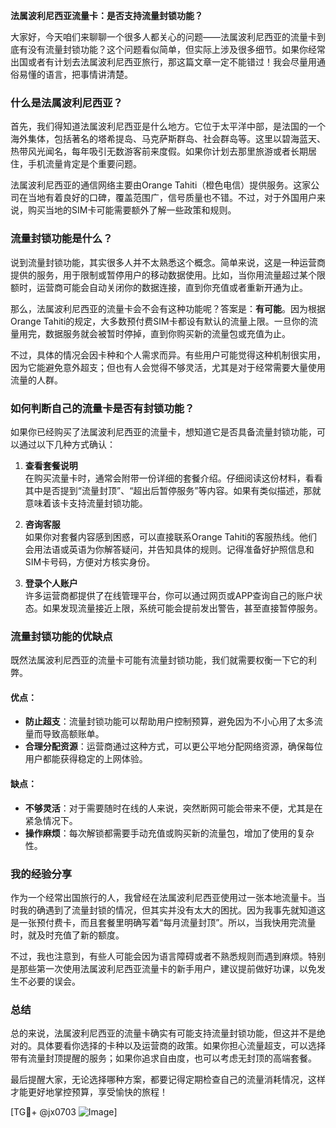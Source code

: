 **法属波利尼西亚流量卡：是否支持流量封锁功能？**

大家好，今天咱们来聊聊一个很多人都关心的问题——法属波利尼西亚的流量卡到底有没有流量封锁功能？这个问题看似简单，但实际上涉及很多细节。如果你经常出国或者有计划去法属波利尼西亚旅行，那这篇文章一定不能错过！我会尽量用通俗易懂的语言，把事情讲清楚。

### 什么是法属波利尼西亚？

首先，我们得知道法属波利尼西亚是什么地方。它位于太平洋中部，是法国的一个海外集体，包括著名的塔希提岛、马克萨斯群岛、社会群岛等。这里以碧海蓝天、热带风光闻名，每年吸引无数游客前来度假。如果你计划去那里旅游或者长期居住，手机流量肯定是个重要问题。

法属波利尼西亚的通信网络主要由Orange Tahiti（橙色电信）提供服务。这家公司在当地有着良好的口碑，覆盖范围广，信号质量也不错。不过，对于外国用户来说，购买当地的SIM卡可能需要额外了解一些政策和规则。

### 流量封锁功能是什么？

说到流量封锁功能，其实很多人并不太熟悉这个概念。简单来说，这是一种运营商提供的服务，用于限制或暂停用户的移动数据使用。比如，当你用流量超过某个限额时，运营商可能会自动关闭你的数据连接，直到你充值或者重新开通为止。

那么，法属波利尼西亚的流量卡会不会有这种功能呢？答案是：**有可能**。因为根据Orange Tahiti的规定，大多数预付费SIM卡都设有默认的流量上限。一旦你的流量用完，数据服务就会被暂时停掉，直到你购买新的流量包或充值为止。

不过，具体的情况会因卡种和个人需求而异。有些用户可能觉得这种机制很实用，因为它能避免意外超支；但也有人会觉得不够灵活，尤其是对于经常需要大量使用流量的人群。

### 如何判断自己的流量卡是否有封锁功能？

如果你已经购买了法属波利尼西亚的流量卡，想知道它是否具备流量封锁功能，可以通过以下几种方式确认：

1. **查看套餐说明**  
   在购买流量卡时，通常会附带一份详细的套餐介绍。仔细阅读这份材料，看看其中是否提到“流量封顶”、“超出后暂停服务”等内容。如果有类似描述，那就意味着该卡支持流量封锁功能。

2. **咨询客服**  
   如果你对套餐内容感到困惑，可以直接联系Orange Tahiti的客服热线。他们会用法语或英语为你解答疑问，并告知具体的规则。记得准备好护照信息和SIM卡号码，方便对方核实身份。

3. **登录个人账户**  
   许多运营商都提供了在线管理平台，你可以通过网页或APP查询自己的账户状态。如果发现流量接近上限，系统可能会提前发出警告，甚至直接暂停服务。

### 流量封锁功能的优缺点

既然法属波利尼西亚的流量卡可能有流量封锁功能，我们就需要权衡一下它的利弊。

#### 优点：
- **防止超支**：流量封锁功能可以帮助用户控制预算，避免因为不小心用了太多流量而导致高额账单。
- **合理分配资源**：运营商通过这种方式，可以更公平地分配网络资源，确保每位用户都能获得稳定的上网体验。

#### 缺点：
- **不够灵活**：对于需要随时在线的人来说，突然断网可能会带来不便，尤其是在紧急情况下。
- **操作麻烦**：每次解锁都需要手动充值或购买新的流量包，增加了使用的复杂性。

### 我的经验分享

作为一个经常出国旅行的人，我曾经在法属波利尼西亚使用过一张本地流量卡。当时我的确遇到了流量封锁的情况，但其实并没有太大的困扰。因为我事先就知道这是一张预付费卡，而且套餐里明确写着“每月流量封顶”。所以，当我快用完流量时，就及时充值了新的额度。

不过，我也注意到，有些人可能会因为语言障碍或者不熟悉规则而遇到麻烦。特别是那些第一次使用法属波利尼西亚流量卡的新手用户，建议提前做好功课，以免发生不必要的误会。

### 总结

总的来说，法属波利尼西亚的流量卡确实有可能支持流量封锁功能，但这并不是绝对的。具体要看你选择的卡种以及运营商的政策。如果你担心流量超支，可以选择带有流量封顶提醒的服务；如果你追求自由度，也可以考虑无封顶的高端套餐。

最后提醒大家，无论选择哪种方案，都要记得定期检查自己的流量消耗情况，这样才能更好地掌控预算，享受愉快的旅程！

[TG💪+ @jx0703 ![Image](https://github.com/user-attachments/assets/dbca1d08-cadb-493c-b0ec-ad6f7a83f270)]